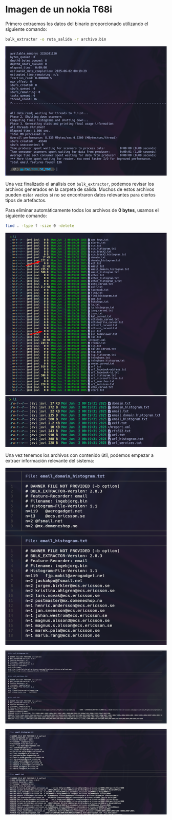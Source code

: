 
# Imagen de un nokia T68i

Primero extraemos los datos del binario proporcionado utilizando el siguiente comando:

```bash
bulk_extractor -o ruta_salida -r archivo.bin
```

![](ANEXOS/Pasted%20image%2020250602001943.png)

Una vez finalizado el análisis con `bulk_extractor`, podemos revisar los archivos generados en la carpeta de salida. Muchos de estos archivos pueden estar vacíos si no se encontraron datos relevantes para ciertos tipos de artefactos.

Para eliminar automáticamente todos los archivos de **0 bytes**, usamos el siguiente comando:

```bash
find . -type f -size 0 -delete
```

![](ANEXOS/Pasted%20image%2020250602002207.png)
![](ANEXOS/Pasted%20image%2020250602013216.png)

Una vez tenemos los archivos con contenido útil, podemos empezar a extraer información relevante del sistema:

![](ANEXOS/Pasted%20image%2020250602014524.png)

![](ANEXOS/Pasted%20image%2020250602014547.png)

![](ANEXOS/Pasted%20image%2020250602014624.png)
